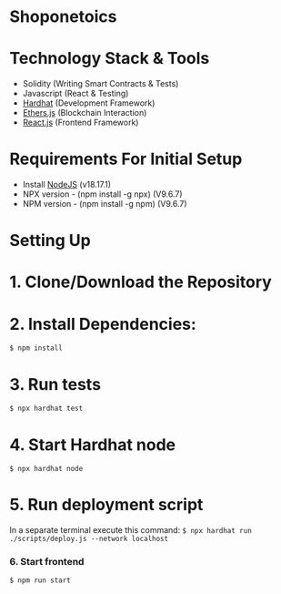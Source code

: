 # Shoponetoics

# Technology Stack & Tools

- Solidity (Writing Smart Contracts & Tests)
- Javascript (React & Testing)
- [Hardhat](https://hardhat.org/) (Development Framework)
- [Ethers.js](https://docs.ethers.io/v5/) (Blockchain Interaction)
- [React.js](https://reactjs.org/) (Frontend Framework)

# Requirements For Initial Setup
- Install [NodeJS](https://nodejs.org/en/) (v18.17.1)
- NPX version - (npm install -g npx) (V9.6.7)
- NPM version - (npm install -g npm) (V9.6.7)

# Setting Up
# 1. Clone/Download the Repository

# 2. Install Dependencies:
`$ npm install`

# 3. Run tests
`$ npx hardhat test`

# 4. Start Hardhat node
`$ npx hardhat node`

# 5. Run deployment script
In a separate terminal execute this command:
`$ npx hardhat run ./scripts/deploy.js --network localhost`

### 6. Start frontend
`$ npm run start`